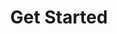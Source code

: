 ---
title: Get Started
description: This series introduces basic app(let) development concepts on the DNAnexus platform.
---